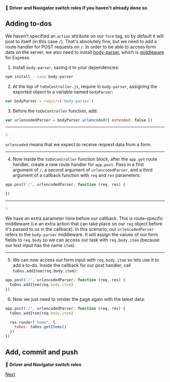 :twisted_rightwards_arrows: **Driver and Navigator switch roles if you haven't already done so**

## Adding to-dos

We haven't specified an `action` attribute on our `form` tag, so by default it will post to itself (in this case `/`). That's absolutely fine, but we need to add a route handler for POST requests on `/`. In order to be able to access form data on the server, we also need to install [body-parser](https://github.com/expressjs/body-parser), which is [middleware](https://www.safaribooksonline.com/blog/2014/03/10/express-js-middleware-demystified/) for Express. 

1. Install `body-parser`, saving it to your dependencies:

```bash
npm install --save body-parser
```

2. At the top of `toDoController.js`, require in `body-parser`, assigning the exported object to a variable named `bodyParser`:

```js
var bodyParser = require('body-parser')
```

3. Before the `toDoController` function, add: 

```js
var urlencodedParser = bodyParser.urlencoded({ extended: false })
```

***
:bulb:

`urlencoded` means that we expect to receive request data from a form.
***

4. Now inside the `toDoController` function block, after the `app.get` route handler, create a new route handler for `app.post`. Pass in a first argument of `/`, a second argument of `urlencodedParser`, and a third argument of a callback function with `req` and `res` parameters:

```js
app.post('/', urlencodedParser, function (req, res) {

})
```

***
:bulb:

We have an extra parameter here before our callback. This is route-specific middleware (i.e an extra action that can take place on our `req` object before it's passed to us in the callback). In this scenario, our `urlencodedParser` refers to the `body-parser` middleware. It will assign the values of our form fields to `req.body` so we can access our task with `req.body.item` (because our text input has the name `item`).
***

5. We can now access our form input with `req.body.item` so lets use it to add a to-do. Inside the callback for our post handler, call `toDos.addItem(req.body.item)`:

```js
app.post('/', urlencodedParser, function (req, res) {
  toDos.addItem(req.body.item)
})
```

6. Now we just need to render the page again with the latest data:

```js
app.post('/', urlencodedParser, function (req, res) {
  toDos.addItem(req.body.item)

  res.render('home', {
    toDos: toDos.getItems()
  })
})
```

## Add, commit and push

:twisted_rightwards_arrows: **Driver and Navigator switch roles**

[Next](lesson1_part5.md)
